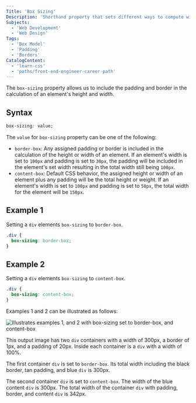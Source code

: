 ```yaml
---
Title: 'Box Sizing'
Description: 'Shorthand property that sets different ways to compute width and height for an element in a single declaration.'
Subjects:
  - 'Web Development'
  - 'Web Design'
Tags:
  - 'Box Model'
  - 'Padding'
  - 'Borders'
CatalogContent:
  - 'learn-css'
  - 'paths/front-end-engineer-career-path'
---
```


The `box-sizing` property allows us to include the padding and border in the calculation of an element's height and width.

## Syntax

```css
box-sizing: value;
```

The `value` for `box-sizing` property can be one of the following:

- `border-box`: Any assigned padding or border is included in the calculation of the height or width of an element. If an element's width is set to `100px` and padding is set to `30px`, the padding will be included in the element's set width resulting in the total width still being `100px`.
- `content-box`: Default CSS behavior, the assigned height or width of an element plus any padding will be the total height or weight. If an element's width is set to `100px` and padding is set to `50px`, the total width for the element will be `150px`.

## Example 1

Setting a `div` elements `box-sizing` to `border-box`.

```css
.div {
  box-sizing: border-box;
}
```

## Example 2

Setting a `div` elements `box-sizing` to `content-box`.

```css
.div {
  box-sizing: content-box;
}
```

Examples 1 and 2 can be illustrated as follows:

![Illustrates examples 1, and 2 with `box-sizing` set to `border-box`, and `content-box`](https://raw.githubusercontent.com/Codecademy/docs/main/media/box-sizing-example.png 'Box-Sizing Example')

This output image has two `div` containers with a width of 300px, a border of 1px, and a padding of 20px. Inside each container is a `div` with a width of 100%.

The first container `div` is set to `border-box`. Its total width including the black border, tan padding, and blue `div` is 300px.

The second container `div` is set to `content-box`. The width of the blue content `div` is 300px. The total width of the container `div` with padding, border, and content `div` is 342px.
